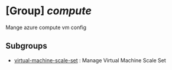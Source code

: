 # [Group] _compute_

Mange azure compute vm config

## Subgroups

- [virtual-machine-scale-set](/Commands/compute/virtual-machine-scale-set/readme.md)
: Manage Virtual Machine Scale Set
